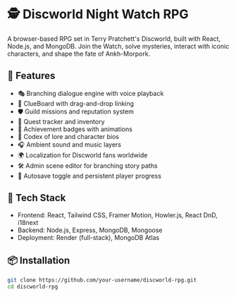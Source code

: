 # 🕵️ Discworld Night Watch RPG

A browser-based RPG set in Terry Pratchett's Discworld, built with React, Node.js, and MongoDB. Join the Watch, solve mysteries, interact with iconic characters, and shape the fate of Ankh-Morpork.

## 🚀 Features

- 🎭 Branching dialogue engine with voice playback
- 🧩 ClueBoard with drag-and-drop linking
- 🛡️ Guild missions and reputation system
- 📜 Quest tracker and inventory
- 🏅 Achievement badges with animations
- 📖 Codex of lore and character bios
- 🎧 Ambient sound and music layers
- 🌍 Localization for Discworld fans worldwide
- 🛠️ Admin scene editor for branching story paths
- 💾 Autosave toggle and persistent player progress

## 🧱 Tech Stack

- Frontend: React, Tailwind CSS, Framer Motion, Howler.js, React DnD, i18next
- Backend: Node.js, Express, MongoDB, Mongoose
- Deployment: Render (full-stack), MongoDB Atlas

## 📦 Installation

```bash
git clone https://github.com/your-username/discworld-rpg.git
cd discworld-rpg
